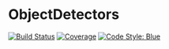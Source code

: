 # ObjectDetectors

[![Build Status](https://github.com/IHPSystems/ObjectDetectors.jl/actions/workflows/CI.yml/badge.svg?branch=master)](https://github.com/IHPSystems/ObjectDetectors.jl/actions/workflows/CI.yml?query=branch%3Amaster)
[![Coverage](https://codecov.io/gh/IHPSystems/ObjectDetectors.jl/branch/master/graph/badge.svg)](https://codecov.io/gh/IHPSystems/ObjectDetectors.jl)
[![Code Style: Blue](https://img.shields.io/badge/code%20style-blue-4495d1.svg)](https://github.com/invenia/BlueStyle)
